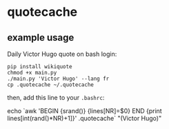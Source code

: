 # quotecache

## example usage

Daily Victor Hugo quote on bash login:

```
pip install wikiquote
chmod +x main.py
./main.py 'Victor Hugo' --lang fr
cp .quotecache ~/.quotecache
```

then, add this line to your `.bashrc`:

echo \`awk 'BEGIN {srand()} {lines[NR]=$0} END {print lines[int(rand()*NR)+1]}' .quotecache\` "(Victor Hugo)"





